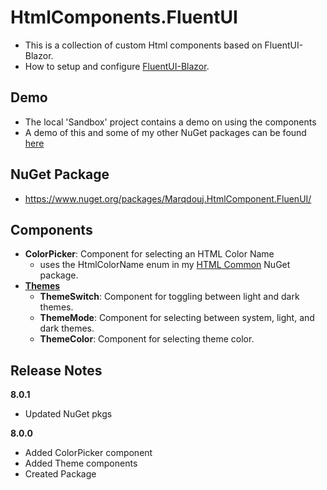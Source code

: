 # HtmlComponents.FluentUI
- This is a collection of custom Html components based on FluentUI-Blazor.
- How to setup and configure [FluentUI-Blazor](https://www.fluentui-blazor.net/). 

## Demo
- The local 'Sandbox' project contains a demo on using the components
- A demo of this and some of my other NuGet packages can be found [here](https://github.com/marqdouj/BlazorSandbox)

## NuGet Package
- https://www.nuget.org/packages/Marqdouj.HtmlComponent.FluenUI/

## Components
- **ColorPicker**: Component for selecting an HTML Color Name
  - uses the HtmlColorName enum in my [HTML Common](https://github.com/marqdouj/HTMLCommon) NuGet package.
- [**Themes**](https://www.fluentui-blazor.net/DesignTheme)
  - **ThemeSwitch**: Component for toggling between light and dark themes.
  - **ThemeMode**: Component for selecting between system, light, and dark themes.
  - **ThemeColor**: Component for selecting theme color.

## Release Notes
**8.0.1**
- Updated NuGet pkgs

**8.0.0**
- Added ColorPicker component
- Added Theme components
- Created Package
